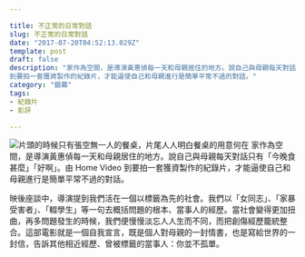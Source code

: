 ```yaml
---

title: 不正常的日常對話
slug: 不正常的日常對話
date: "2017-07-20T04:52:13.029Z"
template: post
draft: false
description: "家作為空間，是導演黃惠偵每一天和母親居住的地方。說自己與母親每天對話只有「今晚食甚麼」「好啊」。由 Home Video
到要拍一套獲資製作的紀錄片，才能逼使自己和母親進行是簡單平常不過的對話。"
category: "銀幕"
tags: 
- 紀錄片
- 影評

---
```


![片頭的時候只有張空無一人的餐桌，片尾人人明白餐桌的用意何在](/media/0__FOzXkF8__Zb5vAzcs.png)
家作為空間，是導演黃惠偵每一天和母親居住的地方。說自己與母親每天對話只有「今晚食甚麼」「好啊」。由 Home Video 到要拍一套獲資製作的紀錄片，才能逼使自己和母親進行是簡單平常不過的對話。

映後座談中，導演提到我們活在一個以標籤為先的社會。我們以「女同志」、「家暴受害者」、「輟學生」等一句去概括問題的根本、當事人的經歷。當社會變得更加扭曲，再多問題發生的時候，我們便慢慢淡忘人人生而不同，而把創傷經歷籠統整合。這部電影就是一個自我宣言，既是個人對母親的一封情書，也是寫給世界的一封信，告訴其他相近經歷、曾被標籤的當事人：你並不孤單。
